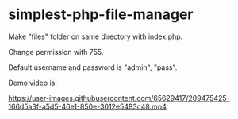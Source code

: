 # simplest-php-file-manager

Make "files" folder on same directory with index.php.

Change permission with 755.

Default username and password is "admin", "pass".

Demo video is:

https://user-images.githubusercontent.com/65629417/209475425-166d5a3f-a5d5-46e1-850e-3012e5483c48.mp4

